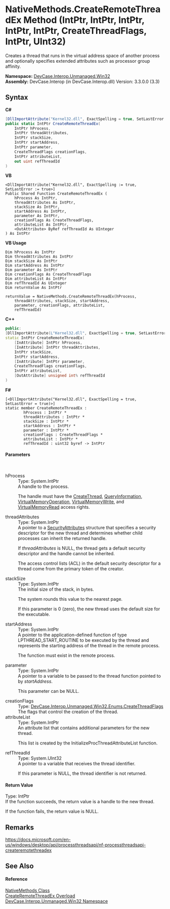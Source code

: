 # NativeMethods.CreateRemoteThreadEx Method (IntPtr, IntPtr, IntPtr, IntPtr, IntPtr, CreateThreadFlags, IntPtr, UInt32)
 

Creates a thread that runs in the virtual address space of another process and optionally specifies extended attributes such as processor group affinity.

**Namespace:**&nbsp;<a href="N_DevCase_Interop_Unmanaged_Win32">DevCase.Interop.Unmanaged.Win32</a><br />**Assembly:**&nbsp;DevCase.Interop (in DevCase.Interop.dll) Version: 3.3.0.0 (3.3)

## Syntax

**C#**<br />
``` C#
[DllImportAttribute("Kernel32.dll", ExactSpelling = true, SetLastError = true)]
public static IntPtr CreateRemoteThreadEx(
	IntPtr hProcess,
	IntPtr threadAttributes,
	IntPtr stackSize,
	IntPtr startAddress,
	IntPtr parameter,
	CreateThreadFlags creationFlags,
	IntPtr attributeList,
	out uint refThreadId
)
```

**VB**<br />
``` VB
<DllImportAttribute("Kernel32.dll", ExactSpelling := true, SetLastError := true>]
Public Shared Function CreateRemoteThreadEx ( 
	hProcess As IntPtr,
	threadAttributes As IntPtr,
	stackSize As IntPtr,
	startAddress As IntPtr,
	parameter As IntPtr,
	creationFlags As CreateThreadFlags,
	attributeList As IntPtr,
	<OutAttribute> ByRef refThreadId As UInteger
) As IntPtr
```

**VB Usage**<br />
``` VB Usage
Dim hProcess As IntPtr
Dim threadAttributes As IntPtr
Dim stackSize As IntPtr
Dim startAddress As IntPtr
Dim parameter As IntPtr
Dim creationFlags As CreateThreadFlags
Dim attributeList As IntPtr
Dim refThreadId As UInteger
Dim returnValue As IntPtr

returnValue = NativeMethods.CreateRemoteThreadEx(hProcess, 
	threadAttributes, stackSize, startAddress, 
	parameter, creationFlags, attributeList, 
	refThreadId)
```

**C++**<br />
``` C++
public:
[DllImportAttribute(L"Kernel32.dll", ExactSpelling = true, SetLastError = true)]
static IntPtr CreateRemoteThreadEx(
	[InAttribute] IntPtr hProcess, 
	[InAttribute] IntPtr threadAttributes, 
	IntPtr stackSize, 
	IntPtr startAddress, 
	[InAttribute] IntPtr parameter, 
	CreateThreadFlags creationFlags, 
	IntPtr attributeList, 
	[OutAttribute] unsigned int% refThreadId
)
```

**F#**<br />
``` F#
[<DllImportAttribute("Kernel32.dll", ExactSpelling = true, SetLastError = true)>]
static member CreateRemoteThreadEx : 
        hProcess : IntPtr * 
        threadAttributes : IntPtr * 
        stackSize : IntPtr * 
        startAddress : IntPtr * 
        parameter : IntPtr * 
        creationFlags : CreateThreadFlags * 
        attributeList : IntPtr * 
        refThreadId : uint32 byref -> IntPtr 

```


#### Parameters
&nbsp;<dl><dt>hProcess</dt><dd>Type: System.IntPtr<br />A handle to the process. 

 The handle must have the <a href="T_DevCase_Interop_Unmanaged_Win32_Enums_ProcessAccessRights">CreateThread</a>, <a href="T_DevCase_Interop_Unmanaged_Win32_Enums_ProcessAccessRights">QueryInformation</a>, <a href="T_DevCase_Interop_Unmanaged_Win32_Enums_ProcessAccessRights">VirtualMemoryOperation</a>, <a href="T_DevCase_Interop_Unmanaged_Win32_Enums_ProcessAccessRights">VirtualMemoryWrite</a>, and <a href="T_DevCase_Interop_Unmanaged_Win32_Enums_ProcessAccessRights">VirtualMemoryRead</a> access rights.</dd><dt>threadAttributes</dt><dd>Type: System.IntPtr<br />A pointer to a <a href="T_DevCase_Interop_Unmanaged_Win32_Structures_SecurityAttributes">SecurityAttributes</a> structure that specifies a security descriptor for the new thread and determines whether child processes can inherit the returned handle. 

 If *threadAttributes* is NULL, the thread gets a default security descriptor and the handle cannot be inherited. 

 The access control lists (ACL) in the default security descriptor for a thread come from the primary token of the creator.</dd><dt>stackSize</dt><dd>Type: System.IntPtr<br />The initial size of the stack, in bytes. 

 The system rounds this value to the nearest page. 

 If this parameter is 0 (zero), the new thread uses the default size for the executable.</dd><dt>startAddress</dt><dd>Type: System.IntPtr<br />A pointer to the application-defined function of type LPTHREAD_START_ROUTINE to be executed by the thread and represents the starting address of the thread in the remote process. 

 The function must exist in the remote process.</dd><dt>parameter</dt><dd>Type: System.IntPtr<br />A pointer to a variable to be passed to the thread function pointed to by *startAddress*. 

 This parameter can be NULL.</dd><dt>creationFlags</dt><dd>Type: <a href="T_DevCase_Interop_Unmanaged_Win32_Enums_CreateThreadFlags">DevCase.Interop.Unmanaged.Win32.Enums.CreateThreadFlags</a><br />The flags that control the creation of the thread.</dd><dt>attributeList</dt><dd>Type: System.IntPtr<br />An attribute list that contains additional parameters for the new thread. 

 This list is created by the InitializeProcThreadAttributeList function.</dd><dt>refThreadId</dt><dd>Type: System.UInt32<br />A pointer to a variable that receives the thread identifier. 

 If this parameter is NULL, the thread identifier is not returned.</dd></dl>

#### Return Value
Type: IntPtr<br />If the function succeeds, the return value is a handle to the new thread. 

 If the function fails, the return value is NULL.

## Remarks
<a href="https://docs.microsoft.com/en-us/windows/desktop/api/processthreadsapi/nf-processthreadsapi-createremotethreadex" target="_blank">https://docs.microsoft.com/en-us/windows/desktop/api/processthreadsapi/nf-processthreadsapi-createremotethreadex</a>

## See Also


#### Reference
<a href="T_DevCase_Interop_Unmanaged_Win32_NativeMethods">NativeMethods Class</a><br /><a href="Overload_DevCase_Interop_Unmanaged_Win32_NativeMethods_CreateRemoteThreadEx">CreateRemoteThreadEx Overload</a><br /><a href="N_DevCase_Interop_Unmanaged_Win32">DevCase.Interop.Unmanaged.Win32 Namespace</a><br />